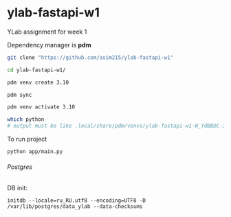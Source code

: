 # ylab-fastapi-w1
YLab assignment for week 1

Dependency manager is **pdm**

```bash
git clone "https://github.com/asim215/ylab-fastapi-w1"

cd ylab-fastapi-w1/

pdm venv create 3.10

pdm sync

pdm venv activate 3.10

which python
# output must be like .local/share/pdm/venvs/ylab-fastapi-w1-W_YdBBDC-3.10/bin/python
```

To run project

`python app/main.py`

###### Postgres
DB init:

`initdb --locale=ru_RU.utf8 --encoding=UTF8 -D /var/lib/postgres/data_ylab --data-checksums`